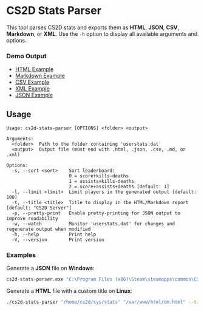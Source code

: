 # CS2D Stats Parser
This tool parses CS2D stats and exports them as **HTML**, **JSON**, **CSV**, **Markdown**, or **XML**.
Use the `-h` option to display all available arguments and options.

### Demo Output
- [HTML Example](https://htmlpreview.github.io/?https://github.com/ernestpasnik/cs2d-stats-parser/blob/main/example-output/demo.html)
- [Markdown Example](https://github.com/ernestpasnik/cs2d-stats-parser/blob/main/example-output/demo.md)
- [CSV Example](https://github.com/ernestpasnik/cs2d-stats-parser/blob/main/example-output/demo.csv)
- [XML Example](https://github.com/ernestpasnik/cs2d-stats-parser/blob/main/example-output/demo.xml)
- [JSON Example](https://github.com/ernestpasnik/cs2d-stats-parser/blob/main/example-output/demo.json)

## Usage
```
Usage: cs2d-stats-parser [OPTIONS] <folder> <output>

Arguments:
  <folder>  Path to the folder containing 'userstats.dat'
  <output>  Output file (must end with .html, .json, .csv, .md, or .xml)

Options:
  -s, --sort <sort>    Sort leaderboard:
                       0 = score+kills-deaths
                       1 = assists+kills-deaths
                       2 = score+assists+deaths [default: 1]
  -l, --limit <limit>  Limit players in the generated output [default: 100]
  -t, --title <title>  Title to display in the HTML/Markdown report [default: "CS2D Server"]
  -p, --pretty-print   Enable pretty-printing for JSON output to improve readability
  -w, --watch          Monitor 'userstats.dat' for changes and regenerate output when modified
  -h, --help           Print help
  -V, --version        Print version
```

### Examples
Generate a **JSON** file on **Windows**:
```bash
cs2d-stats-parser.exe "C:\Program Files (x86)\Steam\steamapps\common\CS2D\sys\stats" "report.json"
```
Generate a **HTML** file with a custom title on **Linux**:
```bash
./cs2d-stats-parser "/home/cs2d/sys/stats" "/var/www/html/dm.html" --title "Deathmatch Server"
```
